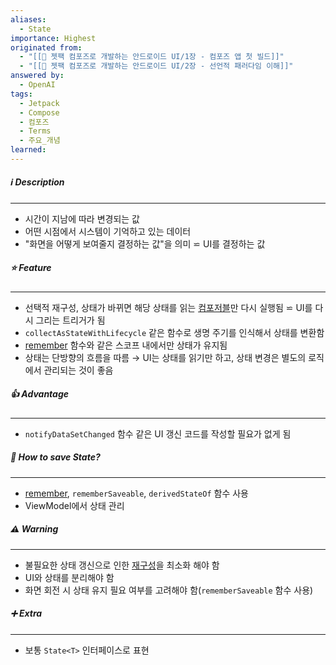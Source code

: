 ```yaml
---
aliases:
  - State
importance: Highest
originated from:
  - "[[📘 젯팩 컴포즈로 개발하는 안드로이드 UI/1장 - 컴포즈 앱 첫 빌드]]"
  - "[[📘 젯팩 컴포즈로 개발하는 안드로이드 UI/2장 - 선언적 패러다임 이해]]"
answered by:
  - OpenAI
tags:
  - Jetpack
  - Compose
  - 컴포즈
  - Terms
  - 주요_개념
learned:
---
```

##### ℹ️ Description
---
- 시간이 지남에 따라 변경되는 값
- 어떤 시점에서 시스템이 기억하고 있는 데이터
- "화면을 어떻게 보여줄지 결정하는 값"을 의미
  ⋍ UI를 결정하는 값

##### ⭐️ Feature
---
- 선택적 재구성, 상태가 바뀌면 해당 상태를 읽는 [컴포저블](컴포저블%20함수.md)만 다시 실행됨
  ⋍ UI를 다시 그리는 트리거가 됨
- `collectAsStateWithLifecycle` 같은 함수로 생명 주기를 인식해서 상태를 변환함
- [remember](remember.md) 함수와 같은 스코프 내에서만 상태가 유지됨
- 상태는 단방향의 흐름을 따름
  → UI는 상태를 읽기만 하고, 상태 변경은 별도의 로직에서 관리되는 것이 좋음

##### 👍 Advantage
---
- `notifyDataSetChanged` 함수 같은 UI 갱신 코드를 작성할 필요가 없게 됨

##### 💾 How to save State?
---
- [remember](remember.md), `rememberSaveable`, `derivedStateOf` 함수 사용
- ViewModel에서 상태 관리

##### ⚠️ Warning
---
- 불필요한 상태 갱신으로 인한 [재구성](재구성.md)을 최소화 해야 함
- UI와 상태를 분리해야 함
- 화면 회전 시 상태 유지 필요 여부를 고려해야 함(`rememberSaveable` 함수 사용)

##### ➕ Extra
---
- 보통 `State<T>` 인터페이스로 표현
